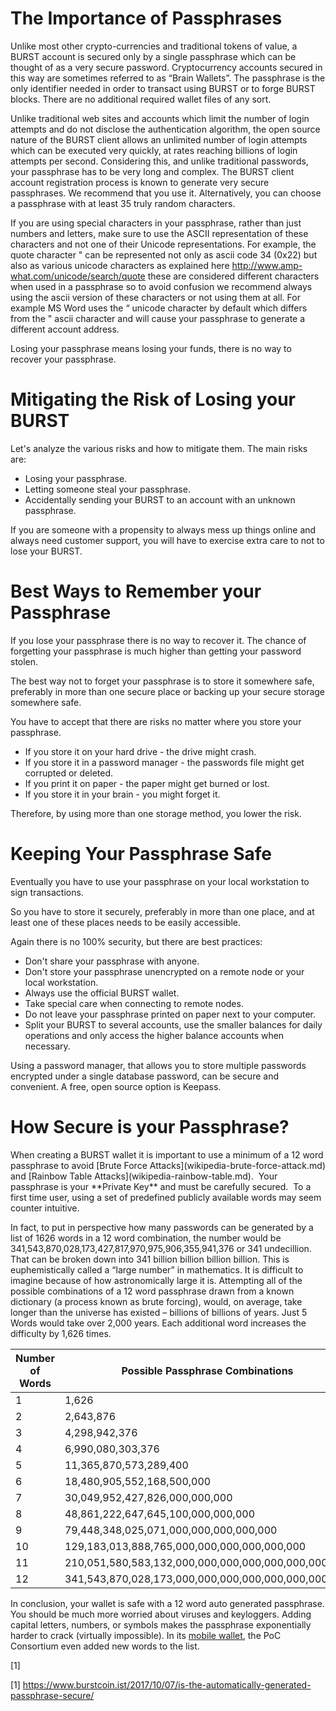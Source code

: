 <h1>
The Importance of Passphrases

</h1>
Unlike most other crypto-currencies and traditional tokens of value, a BURST account is secured only by a single passphrase which can be thought of as a very secure password. Cryptocurrency accounts secured in this way are sometimes referred to as “Brain Wallets”. The passphrase is the only identifier needed in order to transact using BURST or to forge BURST blocks. There are no additional required wallet files of any sort.

Unlike traditional web sites and accounts which limit the number of login attempts and do not disclose the authentication algorithm, the open source nature of the BURST client allows an unlimited number of login attempts which can be executed very quickly, at rates reaching billions of login attempts per second. Considering this, and unlike traditional passwords, your passphrase has to be very long and complex. The BURST client account registration process is known to generate very secure passphrases. We recommend that you use it. Alternatively, you can choose a passphrase with at least 35 truly random characters.

If you are using special characters in your passphrase, rather than just numbers and letters, make sure to use the ASCII representation of these characters and not one of their Unicode representations. For example, the quote character " can be represented not only as ascii code 34 (0x22) but also as various unicode characters as explained here <http://www.amp-what.com/unicode/search/quote> these are considered different characters when used in a passphrase so to avoid confusion we recommend always using the ascii version of these characters or not using them at all. For example MS Word uses the “ unicode character by default which differs from the " ascii character and will cause your passphrase to generate a different account address.

Losing your passphrase means losing your funds, there is no way to recover your passphrase.

<h1>
Mitigating the Risk of Losing your BURST

</h1>
Let's analyze the various risks and how to mitigate them. The main risks are:

-   Losing your passphrase.
-   Letting someone steal your passphrase.
-   Accidentally sending your BURST to an account with an unknown passphrase.

If you are someone with a propensity to always mess up things online and always need customer support, you will have to exercise extra care to not to lose your BURST.

<h1>
Best Ways to Remember your Passphrase

</h1>
If you lose your passphrase there is no way to recover it. The chance of forgetting your passphrase is much higher than getting your password stolen.

The best way not to forget your passphrase is to store it somewhere safe, preferably in more than one secure place or backing up your secure storage somewhere safe.

You have to accept that there are risks no matter where you store your passphrase.

-   If you store it on your hard drive - the drive might crash.
-   If you store it in a password manager - the passwords file might get corrupted or deleted.
-   If you print it on paper - the paper might get burned or lost.
-   If you store it in your brain - you might forget it.

Therefore, by using more than one storage method, you lower the risk.

<h1>
Keeping Your Passphrase Safe

</h1>
Eventually you have to use your passphrase on your local workstation to sign transactions.

So you have to store it securely, preferably in more than one place, and at least one of these places needs to be easily accessible.

Again there is no 100% security, but there are best practices:

-   Don't share your passphrase with anyone.
-   Don't store your passphrase unencrypted on a remote node or your local workstation.
-   Always use the official BURST wallet.
-   Take special care when connecting to remote nodes.
-   Do not leave your passphrase printed on paper next to your computer.
-   Split your BURST to several accounts, use the smaller balances for daily operations and only access the higher balance accounts when necessary.

Using a password manager, that allows you to store multiple passwords encrypted under a single database password, can be secure and convenient. A free, open source option is Keepass.

<h1>
How Secure is your Passphrase?

</h1>
When creating a BURST wallet it is important to use a minimum of a 12 word passphrase to avoid [Brute Force Attacks](wikipedia-brute-force-attack.md) and [Rainbow Table Attacks](wikipedia-rainbow-table.md).  Your passphrase is your **Private Key** and must be carefully secured.  To a first time user, using a set of predefined publicly available words may seem counter intuitive.

In fact, to put in perspective how many passwords can be generated by a list of 1626 words in a 12 word combination, the number would be 341,543,870,028,173,427,817,970,975,906,355,941,376 or 341 undecillion. That can be broken down into 341 billion billion billion billion. This is euphemistically called a “large number” in mathematics. It is difficult to imagine because of how astronomically large it is. Attempting all of the possible combinations of a 12 word passphrase drawn from a known dictionary (a process known as brute forcing), would, on average, take longer than the universe has existed – billions of billions of years. Just 5 Words would take over 2,000 years. Each additional word increases the difficulty by 1,626 times.

| Number of Words | Possible Passphrase Combinations                    |
|-----------------|-----------------------------------------------------|
| 1               | 1,626                                               |
| 2               | 2,643,876                                           |
| 3               | 4,298,942,376                                       |
| 4               | 6,990,080,303,376                                   |
| 5               | 11,365,870,573,289,400                              |
| 6               | 18,480,905,552,168,500,000                          |
| 7               | 30,049,952,427,826,000,000,000                      |
| 8               | 48,861,222,647,645,100,000,000,000                  |
| 9               | 79,448,348,025,071,000,000,000,000,000              |
| 10              | 129,183,013,888,765,000,000,000,000,000,000         |
| 11              | 210,051,580,583,132,000,000,000,000,000,000,000     |
| 12              | 341,543,870,028,173,000,000,000,000,000,000,000,000 |

In conclusion, your wallet is safe with a 12 word auto generated passphrase. You should be much more worried about viruses and keyloggers. Adding capital letters, numbers, or symbols makes the passphrase exponentially harder to crack (virtually impossible). In its [mobile wallet](https://play.google.com/store/apps/details?id=org.icewave.burstcoinwallet), the PoC Consortium even added new words to the list.

[1]

<references />

[1] <https://www.burstcoin.ist/2017/10/07/is-the-automatically-generated-passphrase-secure/>
